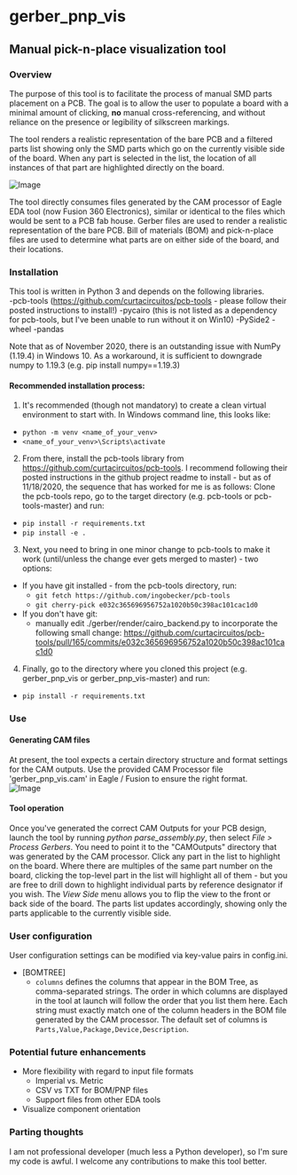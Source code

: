 # gerber_pnp_vis
## Manual pick-n-place visualization tool
### Overview
The purpose of this tool is to facilitate the process of manual SMD parts placement on a PCB.  The goal is to allow the user to populate a board with a minimal amount of clicking, **no** manual cross-referencing, and without reliance on the presence or legibility of silkscreen markings.

The tool renders a realistic representation of the bare PCB and a filtered parts list showing only the SMD parts which go on the currently visible side of the board.  When any part is selected in the list, the location of all instances of that part are highlighted directly on the board.

![Image](https://user-images.githubusercontent.com/24237058/99197281-8dd73600-275f-11eb-93c6-27b2d7d8e8eb.png)

The tool directly consumes files generated by the CAM processor of Eagle EDA tool (now Fusion 360 Electronics), similar or identical to the files which would be sent to a PCB fab house.  Gerber files are used to render a realistic representation of the bare PCB.  Bill of materials (BOM) and pick-n-place files are used to determine what parts are on either side of the board, and their locations. 

### Installation
This tool is written in Python 3 and depends on the following libraries.  
-pcb-tools (https://github.com/curtacircuitos/pcb-tools - please follow their posted instructions to install!)
-pycairo (this is not listed as a dependency for pcb-tools, but I've been unable to run without it on Win10)
-PySide2
-wheel
-pandas

Note that as of November 2020, there is an outstanding issue with NumPy (1.19.4) in Windows 10.  As a workaround, it is sufficient to downgrade numpy to 1.19.3 (e.g. pip install numpy==1.19.3)

#### Recommended installation process:
1. It's recommended (though not mandatory) to create a clean virtual environment to start with.  In Windows command line, this looks like:
 * `python -m venv <name_of_your_venv>`
 * `<name_of_your_venv>\Scripts\activate`

2. From there, install the pcb-tools library from https://github.com/curtacircuitos/pcb-tools.  I recommend following their posted instructions in the github project readme to install - but as of 11/18/2020, the sequence that has worked for me is as follows:
Clone the pcb-tools repo, go to the target directory (e.g. pcb-tools or pcb-tools-master) and run:
  * `pip install -r requirements.txt`
  * `pip install -e .`

3. Next, you need to bring in one minor change to pcb-tools to make it work (until/unless the change ever gets merged to master) - two options:
 * If you have git installed - from the pcb-tools directory, run:
   * `git fetch https://github.com/ingobecker/pcb-tools`
   * `git cherry-pick e032c365696956752a1020b50c398ac101cac1d0`
 * If you don't have git:
   * manually edit ./gerber/render/cairo_backend.py to incorporate the following small change: https://github.com/curtacircuitos/pcb-tools/pull/165/commits/e032c365696956752a1020b50c398ac101cac1d0

4. Finally, go to the directory where you cloned this project (e.g. gerber_pnp_vis or gerber_pnp_vis-master) and run:
  * `pip install -r requirements.txt`

### Use
#### Generating CAM files
At present, the tool expects a certain directory structure and format settings for the CAM outputs.  Use the provided CAM Processor file 'gerber_pnp_vis.cam' in Eagle / Fusion to ensure the right format.  
![Image](https://user-images.githubusercontent.com/24237058/99197512-fa9f0000-2760-11eb-8658-3f71fd464ff0.PNG)

#### Tool operation
Once you've generated the correct CAM Outputs for your PCB design, launch the tool by running *python parse_assembly.py*, then select *File > Process Gerbers*.  You need to point it to the "CAMOutputs" directory that was generated by the CAM processor.
Click any part in the list to highlight on the board.  Where there are multiples of the same part number on the board, clicking the top-level part in the list will highlight all of them - but you are free to drill down to highlight individual parts by reference designator if you wish.
The *View Side* menu allows you to flip the view to the front or back side of the board.  The parts list updates accordingly, showing only the parts applicable to the currently visible side.

### User configuration
User configuration settings can be modified via key-value pairs in config.ini.
* [BOMTREE]
  * `columns` defines the columns that appear in the BOM Tree, as comma-separated strings.  The order in which columns are displayed in the tool at launch will follow the order that you list them here.  Each string must exactly match one of the column headers in the BOM file generated by the CAM processor.  The default set of columns is `Parts,Value,Package,Device,Description`.


### Potential future enhancements
* More flexibility with regard to input file formats
  * Imperial vs. Metric
  * CSV vs TXT for BOM/PNP files
  * Support files from other EDA tools
* Visualize component orientation

### Parting thoughts
I am not professional developer (much less a Python developer), so I'm sure my code is awful.  I welcome any contributions to make this tool better.
